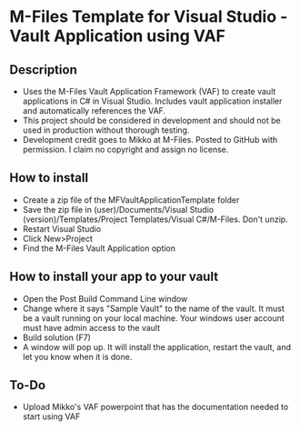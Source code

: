 # M-Files Template for Visual Studio - Vault Application using VAF
## Description
- Uses the M-Files Vault Application Framework (VAF) to create vault applications in C# in Visual Studio. Includes vault application installer and automatically references the VAF.
- This project should be considered in development and should not be used in production without thorough testing.
- Development credit goes to Mikko at M-Files. Posted to GitHub with permission. I claim no copyright and assign no license.

## How to install
- Create a zip file of the MFVaultApplicationTemplate folder
- Save the zip file in (user)/Documents/Visual Studio (version)/Templates/Project Templates/Visual C#/M-Files. Don't unzip.
- Restart Visual Studio
- Click New>Project
- Find the M-Files Vault Application option

## How to install your app to your vault
- Open the Post Build Command Line window
- Change where it says "Sample Vault" to the name of the vault. It must be a vault running on your local machine. Your windows user account must have admin access to the vault
- Build solution (F7)
- A window will pop up. It will install the application, restart the vault, and let you know when it is done.

## To-Do
- Upload Mikko's VAF powerpoint that has the documentation needed to start using VAF
